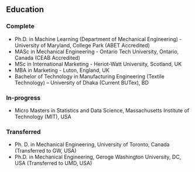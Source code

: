 ## Education
### Complete
- Ph.D. in Machine Learning (Department of Mechanical Engineering) - University of Maryland, College Park (ABET Accredited)	  									
- MASc in Mechanical Engineering - Ontario Tech University, Ontario, Canada (CEAB Accredited)
- MSc in International Marketing - Heriot-Watt University, Scotland, UK
- MBA in Marketing - Luton, England, UK
- Bachelor of Technology in Manufacturing Engineering (Textile Technology) – University of Dhaka (Current BUTex), BD

### In-progress
- Micro Masters in Statistics and Data Science, Massachusetts Institute of Technology (MIT), USA

### Transferred
- Ph. D. in Mechanical Engineering, University of Toronto, Canada (Transferred to GW, USA)
- Ph.D. in Mechanical Engineering, Geroge Washington University, DC, USA (Transferred to UMD, USA)
